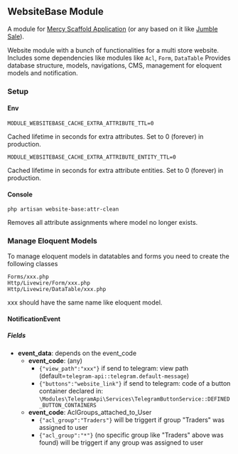 ## WebsiteBase Module

A module for [Mercy Scaffold Application](https://github.com/AKlebe/MercyScaffold.git)
(or any based on it like [Jumble Sale](https://github.com/AKlebe/JumbleSale.git)).

Website module with a bunch of functionalities for a multi store website.
Includes some dependencies like modules like ```Acl```, ```Form```, ```DataTable```
Provides database structure, models, navigations, CMS, management for eloquent models and notification.

### Setup


#### Env

```
MODULE_WEBSITEBASE_CACHE_EXTRA_ATTRIBUTE_TTL=0
```
Cached lifetime in seconds for extra attributes. Set to 0 (forever) in production.

```
MODULE_WEBSITEBASE_CACHE_EXTRA_ATTRIBUTE_ENTITY_TTL=0
```
Cached lifetime in seconds for extra attribute entities. Set to 0 (forever) in production.

#### Console

```
php artisan website-base:attr-clean
```

Removes all attribute assignments where model no longer exists.

### Manage Eloquent Models

To manage eloquent models in datatables and forms you need to create the following classes
```
Forms/xxx.php
Http/Livewire/Form/xxx.php
Http/Livewire/DataTable/xxx.php
```

xxx should have the same name like eloquent model.

#### NotificationEvent

##### Fields
- **event_data**: depends on the event_code
  - **event_code**: (any)
    - ``` {"view_path":"xxx"} ``` if send to telegram: view path (default=```telegram-api::telegram.default-message```)
    - ``` {"buttons":"website_link"} ``` if send to telegram: code of a button container declared in: ```\Modules\TelegramApi\Services\TelegramButtonService::DEFINED_BUTTON_CONTAINERS```
  - **event_code**: AclGroups_attached_to_User
    - ``` {"acl_group":"Traders"} ``` will be triggert if group "Traders" was assigned to user
    - ``` {"acl_group":"*"} ``` (no specific group like "Traders" above was found) will be triggert if any group was assigned to user


